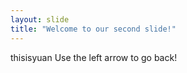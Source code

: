 ```yaml
---
layout: slide
title: "Welcome to our second slide!"
---
```

thisisyuan
Use the left arrow to go back!
